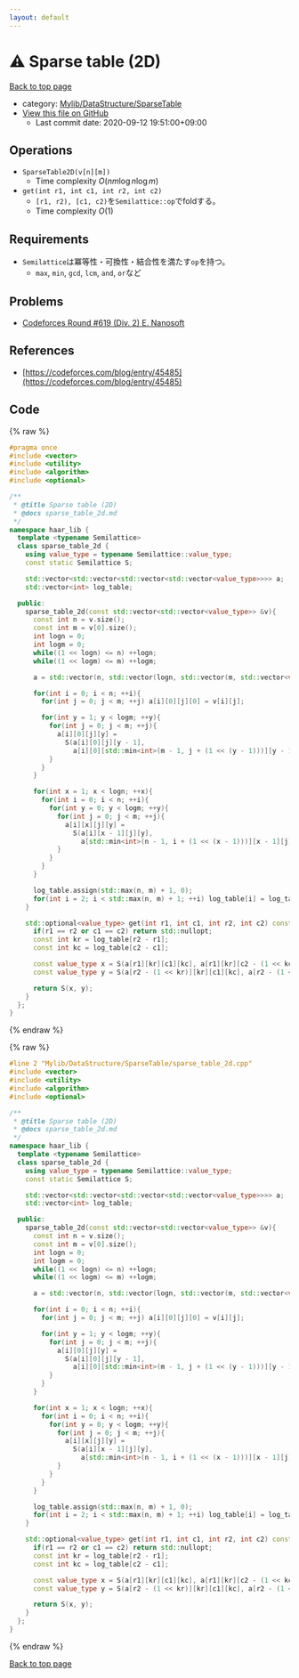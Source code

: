 ```yaml
---
layout: default
---
```


<!-- mathjax config similar to math.stackexchange -->
<script type="text/javascript" async
  src="https://cdnjs.cloudflare.com/ajax/libs/mathjax/2.7.5/MathJax.js?config=TeX-MML-AM_CHTML">
</script>
<script type="text/x-mathjax-config">
  MathJax.Hub.Config({
    TeX: { equationNumbers: { autoNumber: "AMS" }},
    tex2jax: {
      inlineMath: [ ['$','$'] ],
      processEscapes: true
    },
    "HTML-CSS": { matchFontHeight: false },
    displayAlign: "left",
    displayIndent: "2em"
  });
</script>

<script type="text/javascript" src="https://cdnjs.cloudflare.com/ajax/libs/jquery/3.4.1/jquery.min.js"></script>
<script src="https://cdn.jsdelivr.net/npm/jquery-balloon-js@1.1.2/jquery.balloon.min.js" integrity="sha256-ZEYs9VrgAeNuPvs15E39OsyOJaIkXEEt10fzxJ20+2I=" crossorigin="anonymous"></script>
<script type="text/javascript" src="../../../../assets/js/copy-button.js"></script>
<link rel="stylesheet" href="../../../../assets/css/copy-button.css" />


# :warning: Sparse table (2D)

<a href="../../../../index.html">Back to top page</a>

* category: <a href="../../../../index.html#9f519a6857abe7364ea5fbe97ba369aa">Mylib/DataStructure/SparseTable</a>
* <a href="{{ site.github.repository_url }}/blob/master/Mylib/DataStructure/SparseTable/sparse_table_2d.cpp">View this file on GitHub</a>
    - Last commit date: 2020-09-12 19:51:00+09:00




## Operations

- `SparseTable2D(v[n][m])`
	- Time complexity $O(nm\log n \log m)$
- `get(int r1, int c1, int r2, int c2)`
	- `[r1, r2), [c1, c2)`を`Semilattice::op`でfoldする。
	- Time complexity $O(1)$

## Requirements

- `Semilattice`は冪等性・可換性・結合性を満たす`op`を持つ。
	- `max`, `min`, `gcd`, `lcm`, `and`, `or`など

## Problems

- [Codeforces Round #619 (Div. 2) E. Nanosoft](https://codeforces.com/contest/1301/problem/E)

## References

- [https://codeforces.com/blog/entry/45485](https://codeforces.com/blog/entry/45485)


## Code

<a id="unbundled"></a>
{% raw %}
```cpp
#pragma once
#include <vector>
#include <utility>
#include <algorithm>
#include <optional>

/**
 * @title Sparse table (2D)
 * @docs sparse_table_2d.md
 */
namespace haar_lib {
  template <typename Semilattice>
  class sparse_table_2d {
    using value_type = typename Semilattice::value_type;
    const static Semilattice S;

    std::vector<std::vector<std::vector<std::vector<value_type>>>> a;
    std::vector<int> log_table;

  public:
    sparse_table_2d(const std::vector<std::vector<value_type>> &v){
      const int n = v.size();
      const int m = v[0].size();
      int logn = 0;
      int logm = 0;
      while((1 << logn) <= n) ++logn;
      while((1 << logm) <= m) ++logm;

      a = std::vector(n, std::vector(logn, std::vector(m, std::vector<value_type>(logm))));

      for(int i = 0; i < n; ++i){
        for(int j = 0; j < m; ++j) a[i][0][j][0] = v[i][j];

        for(int y = 1; y < logm; ++y){
          for(int j = 0; j < m; ++j){
            a[i][0][j][y] =
              S(a[i][0][j][y - 1],
                a[i][0][std::min<int>(m - 1, j + (1 << (y - 1)))][y - 1]);
          }
        }
      }

      for(int x = 1; x < logn; ++x){
        for(int i = 0; i < n; ++i){
          for(int y = 0; y < logm; ++y){
            for(int j = 0; j < m; ++j){
              a[i][x][j][y] =
                S(a[i][x - 1][j][y],
                  a[std::min<int>(n - 1, i + (1 << (x - 1)))][x - 1][j][y]);
            }
          }
        }
      }

      log_table.assign(std::max(n, m) + 1, 0);
      for(int i = 2; i < std::max(n, m) + 1; ++i) log_table[i] = log_table[i >> 1] + 1;
    }

    std::optional<value_type> get(int r1, int c1, int r2, int c2) const { // [(r1, c1), (r2, c2))
      if(r1 == r2 or c1 == c2) return std::nullopt;
      const int kr = log_table[r2 - r1];
      const int kc = log_table[c2 - c1];

      const value_type x = S(a[r1][kr][c1][kc], a[r1][kr][c2 - (1 << kc)][kc]);
      const value_type y = S(a[r2 - (1 << kr)][kr][c1][kc], a[r2 - (1 << kr)][kr][c2 - (1 << kc)][kc]);

      return S(x, y);
    }
  };
}

```
{% endraw %}

<a id="bundled"></a>
{% raw %}
```cpp
#line 2 "Mylib/DataStructure/SparseTable/sparse_table_2d.cpp"
#include <vector>
#include <utility>
#include <algorithm>
#include <optional>

/**
 * @title Sparse table (2D)
 * @docs sparse_table_2d.md
 */
namespace haar_lib {
  template <typename Semilattice>
  class sparse_table_2d {
    using value_type = typename Semilattice::value_type;
    const static Semilattice S;

    std::vector<std::vector<std::vector<std::vector<value_type>>>> a;
    std::vector<int> log_table;

  public:
    sparse_table_2d(const std::vector<std::vector<value_type>> &v){
      const int n = v.size();
      const int m = v[0].size();
      int logn = 0;
      int logm = 0;
      while((1 << logn) <= n) ++logn;
      while((1 << logm) <= m) ++logm;

      a = std::vector(n, std::vector(logn, std::vector(m, std::vector<value_type>(logm))));

      for(int i = 0; i < n; ++i){
        for(int j = 0; j < m; ++j) a[i][0][j][0] = v[i][j];

        for(int y = 1; y < logm; ++y){
          for(int j = 0; j < m; ++j){
            a[i][0][j][y] =
              S(a[i][0][j][y - 1],
                a[i][0][std::min<int>(m - 1, j + (1 << (y - 1)))][y - 1]);
          }
        }
      }

      for(int x = 1; x < logn; ++x){
        for(int i = 0; i < n; ++i){
          for(int y = 0; y < logm; ++y){
            for(int j = 0; j < m; ++j){
              a[i][x][j][y] =
                S(a[i][x - 1][j][y],
                  a[std::min<int>(n - 1, i + (1 << (x - 1)))][x - 1][j][y]);
            }
          }
        }
      }

      log_table.assign(std::max(n, m) + 1, 0);
      for(int i = 2; i < std::max(n, m) + 1; ++i) log_table[i] = log_table[i >> 1] + 1;
    }

    std::optional<value_type> get(int r1, int c1, int r2, int c2) const { // [(r1, c1), (r2, c2))
      if(r1 == r2 or c1 == c2) return std::nullopt;
      const int kr = log_table[r2 - r1];
      const int kc = log_table[c2 - c1];

      const value_type x = S(a[r1][kr][c1][kc], a[r1][kr][c2 - (1 << kc)][kc]);
      const value_type y = S(a[r2 - (1 << kr)][kr][c1][kc], a[r2 - (1 << kr)][kr][c2 - (1 << kc)][kc]);

      return S(x, y);
    }
  };
}

```
{% endraw %}

<a href="../../../../index.html">Back to top page</a>

